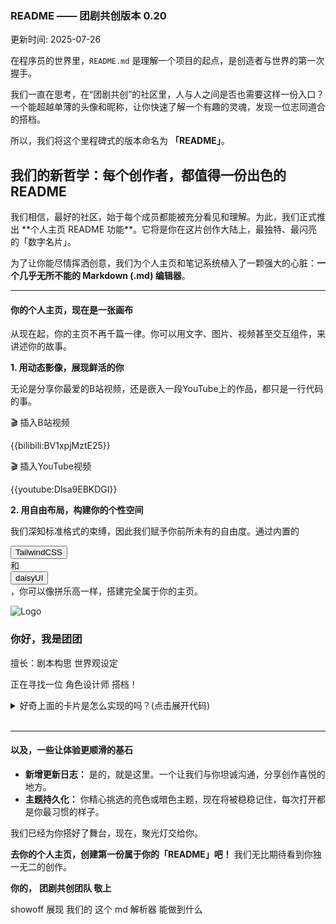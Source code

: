 ### **README —— 团剧共创版本 0.20**
<span className="text-xs text-gray-400 mb-6">更新时间: 2025-07-26</span>

在程序员的世界里，`README.md` 是理解一个项目的起点，是创造者与世界的第一次握手。

我们一直在思考，在“团剧共创”的社区里，人与人之间是否也需要这样一份入口？一个能超越单薄的头像和昵称，让你快速了解一个有趣的灵魂，发现一位志同道合的搭档。

所以，我们将这个里程碑式的版本命名为 **「README」**。

<div className="card bg-base-200 shadow-sm my-4">
  <div className="card-body">
    <h2 className="card-title text-base">我们的新哲学：每个创作者，都值得一份出色的 README</h2>
    <p className="text-sm">我们相信，最好的社区，始于每个成员都能被充分看见和理解。为此，我们正式推出 **个人主页 README 功能**。它将是你在这片创作大陆上，最独特、最闪亮的「数字名片」。</p>
  </div>
</div>

为了让你能尽情挥洒创意，我们为个人主页和笔记系统植入了一颗强大的心脏：**一个几乎无所不能的 Markdown (.md) 编辑器**。

---

#### **你的个人主页，现在是一张画布**

从现在起，你的主页不再千篇一律。你可以用文字、图片、视频甚至交互组件，来讲述你的故事。

**1. 用动态影像，展现鲜活的你**

无论是分享你最爱的B站视频，还是嵌入一段YouTube上的作品，都只是一行代码的事。

<div class="flex flex-col md:flex-row gap-4 my-4">
  <div class="flex-1">
    <p class="font-bold text-center mb-2">🎬 插入B站视频</p>
    {{bilibili:BV1xpjMztE25}}
  </div>
  <div class="flex-1">
    <p class="font-bold text-center mb-2">🎬 插入YouTube视频</p>
    {{youtube:Dlsa9EBKDGI}}
  </div>
</div>

**2. 用自由布局，构建你的个性空间**

我们深知标准格式的束缚，因此我们赋予你前所未有的自由度。通过内置的 <div className="tooltip" data-tip="一个原子化的CSS框架，能让你快速构建任何设计"><button className="btn btn-xs btn-ghost underline p-0 h-auto min-h-0">TailwindCSS</button></div> 和 <div className="tooltip" data-tip="一套基于Tailwind的UI组件库，提供丰富的预设样式"><button className="btn btn-xs btn-ghost underline p-0 h-auto min-h-0">daisyUI</button></div>，你可以像拼乐高一样，搭建完全属于你的主页。

<div class="flex items-center p-4 border border-base-300 rounded-lg mt-4">
  <img
    src="http://47.119.147.6/tuan/favicon.ico"
    alt="Logo"
    className="h-10 w-10 mr-4"
  />
  <div>
    <h3 class="font-bold">你好，我是团团</h3>
    <p class="text-sm">擅长：<span class="badge badge-primary badge-sm">剧本构思</span> <span class="badge badge-secondary badge-sm">世界观设定</span></p>
    <p class="text-sm">正在寻找一位 <span class="font-semibold">角色设计师</span> 搭档！</p>
  </div>
</div>

<details className="mt-4">
  <summary className="font-bold cursor-pointer">好奇上面的卡片是怎么实现的吗？(点击展开代码)</summary>
  <div className="bg-base-200 p-2 rounded-lg mt-2">

```markdown
<div class="flex items-center p-4 border border-base-300 rounded-lg mt-4">
  <img
    src="http://47.119.147.6/tuan/favicon.ico"
    alt="Logo"
    className="h-10 w-10 mr-4"
  />
  <div>
    <h3 class="font-bold">你好，我是团团</h3>
    <p class="text-sm">擅长：<span class="badge badge-primary badge-sm">剧本构思</span> <span class="badge badge-secondary badge-sm">世界观设定</span></p>
    <p class="text-sm">正在寻找一位 <span class="font-semibold">角色设计师</span> 搭档！</p>
  </div>
</div>
```
  </div>
</details>

<br>

---

#### **以及，一些让体验更顺滑的基石**

*   **新增更新日志：** 是的，就是这里。一个让我们与你坦诚沟通，分享创作喜悦的地方。
*   **主题持久化：** 你精心挑选的亮色或暗色主题，现在将被稳稳记住，每次打开都是你最习惯的样子。

我们已经为你搭好了舞台，现在，聚光灯交给你。

**去你的个人主页，创建第一份属于你的「README」吧！** 我们无比期待看到你独一无二的创作。

**你的，**
**团剧共创团队 敬上**



showoff 展现 我们的 这个 md 解析器 能做到什么
